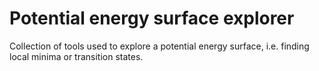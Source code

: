 # Potential energy surface explorer

Collection of tools used to explore a potential energy surface, i.e. finding
local minima or transition states.